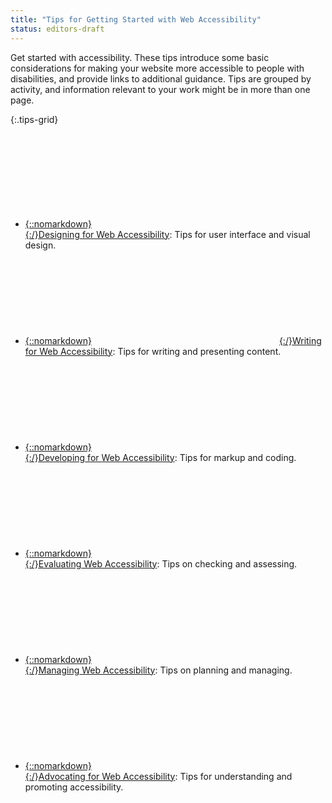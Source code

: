 ```yaml
---
title: "Tips for Getting Started with Web Accessibility"
status: editors-draft
---
```


Get started with accessibility. These tips introduce some basic considerations for making your website more accessible to people with disabilities, and provide links to additional guidance. Tips are grouped by activity, and information relevant to your work might be in more than one page.

{:.tips-grid}
* [{::nomarkdown}<svg><use xlink:href="#designing"></svg>{:/}<span>Designing</span> for Web Accessibility](designing.html)<span class="visuallyhidden">: </span>Tips for user interface and visual design.
* [{::nomarkdown}<svg><use xlink:href="#writing"></svg>{:/}<span>Writing</span> for Web Accessibility](writing.html)<span class="visuallyhidden">: </span>Tips for writing and presenting content.
* [{::nomarkdown}<svg><use xlink:href="#developing"></svg>{:/}<span>Developing</span> for Web Accessibility](developing.html)<span class="visuallyhidden">: </span>Tips for markup and coding.
* [{::nomarkdown}<svg><use xlink:href="#evaluating"></svg>{:/}<span>Evaluating</span> Web Accessibility](evaluating.html)<span class="visuallyhidden">: </span>Tips on checking and assessing.
* [{::nomarkdown}<svg><use xlink:href="#managing"></svg>{:/}<span>Managing</span> Web Accessibility](managing.html)<span class="visuallyhidden">: </span>Tips on planning and managing. 
* [{::nomarkdown}<svg><use xlink:href="#advocating"></svg>{:/}<span>Advocating</span> for Web Accessibility](advocating.html)<span class="visuallyhidden">: </span>Tips for understanding and promoting accessibility.
